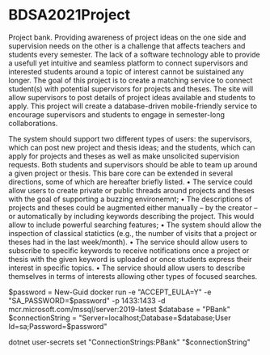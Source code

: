 # BDSA2021Project

Project bank. Providing awareness of project ideas on the one side and supervision needs on the other is a challenge that affects teachers and students
every semester. The lack of a software technology able to provide a usefull yet
intuitive and seamless platform to connect supervisors and interested students
around a topic of interest cannot be suistained any longer.
The goal of this project is to create a matching service to connect student(s)
with potential supervisors for projects and theses. The site will allow supervisors
to post details of project ideas available and students to apply. This project
will create a database-driven mobile-friendly service to encourage supervisors
and students to engage in semester-long collaborations.

The system should support two different types of users: the supervisors, which
can post new project and thesis ideas; and the students, which can apply for
projects and theses as well as make unsolicited supervision requests. Both students and supervisors should be able to team up around a given project or
thesis. This bare core can be extended in several directions, some of which are
hereafter briefly listed.
• The service could allow users to create private or public threads around
projects and theses with the goal of supporting a buzzing environemnt;
• The descriptions of projects and theses could be augmented either manually – by the creator – or automatically by including keywords describing
the project. This would allow to include powerful searching features;
• The system should allow the inspection of classical statictics (e.g., the
number of visits that a project or theses had in the last week/month).
• The service should allow users to subscribe to specific keywords to receive
notifications once a project or thesis with the given keyword is uploaded
or once students express their interest in specific topics.
• The service should allow users to describe themselves in terms of interests
allowing other types of focused searches.



$password = New-Guid
docker run -e "ACCEPT_EULA=Y" -e "SA_PASSWORD=$password" -p 1433:1433 -d mcr.microsoft.com/mssql/server:2019-latest
$database = "PBank"
$connectionString = "Server=localhost;Database=$database;User Id=sa;Password=$password"


dotnet user-secrets set "ConnectionStrings:PBank" "$connectionString"